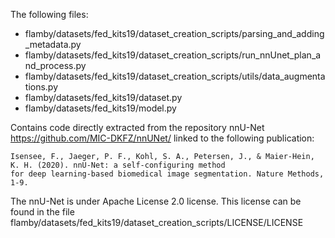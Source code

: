 The following files:
 - flamby/datasets/fed_kits19/dataset_creation_scripts/parsing_and_adding_metadata.py
 - flamby/datasets/fed_kits19/dataset_creation_scripts/run_nnUnet_plan_and_process.py
 - flamby/datasets/fed_kits19/dataset_creation_scripts/utils/data_augmentations.py
 - flamby/datasets/fed_kits19/dataset.py
 - flamby/datasets/fed_kits19/model.py

Contains code directly extracted from the repository nnU-Net https://github.com/MIC-DKFZ/nnUNet/ linked to the
following publication:

```
Isensee, F., Jaeger, P. F., Kohl, S. A., Petersen, J., & Maier-Hein, K. H. (2020). nnU-Net: a self-configuring method 
for deep learning-based biomedical image segmentation. Nature Methods, 1-9.
```

The nnU-Net is under Apache License 2.0 license. This license can be found in the file 
flamby/datasets/fed_kits19/dataset_creation_scripts/LICENSE/LICENSE